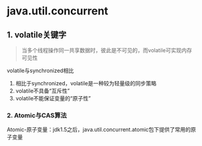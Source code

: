 # java.util.concurrent

## 1. volatile关键字

> 当多个线程操作同一共享数据时，彼此是不可见的，而volatile可实现内存可见性  

volatile与synchronized相比

1. 相比于synchronized，volatile是一种较为轻量级的同步策略
2. volatile不具备“互斥性”
3. volatile不能保证变量的“原子性”

### 2. Atomic与CAS算法

Atomic-原子变量：jdk1.5之后，java.util.concurrent.atomic包下提供了常用的原子变量  

